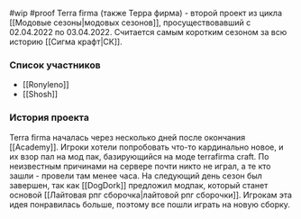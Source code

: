 #wip
#proof
Terra firma (также Терра фирма) - второй проект из цикла [[Модовые сезоны|модовых сезонов]], просуществовавший с 02.04.2022 по 03.04.2022. Считается самым коротким сезоном за всю историю [[Сигма крафт|СК]].

### Список участников
* [[Ronyleno]]
* [[Shosh]]

### История проекта
Terra firma началась через несколько дней после окончания [[Academy]]. Игроки хотели попробовать что-то кардинально новое, и их взор пал на мод пак, базирующийся на моде terrafirma craft. 
По неизвестным причинами на сервере почти никто не играл, а те кто зашли - провели там менее часа. На следующий день сезон был завершен, так как [[DogDork]] предложил модпак, который станет основой [[Лайтовая рпг сборочка|лайтовой рпг сборочки]]. Игрокам эта идея понравилась больше, поэтому все пошли играть на новую сборку.
